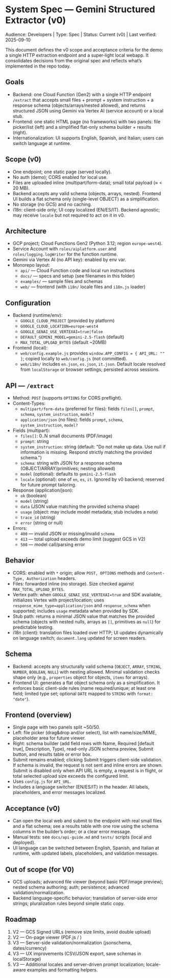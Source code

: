 # System Spec — Gemini Structured Extractor (v0)

Audience: Developers | Type: Spec | Status: Current (v0) | Last verified: 2025-09-10

This document defines the v0 scope and acceptance criteria for the demo: a single HTTP extraction endpoint and a super‑light local webapp. It consolidates decisions from the original spec and reflects what’s implemented in the repo today.

## Goals
- Backend: one Cloud Function (Gen2) with a single HTTP endpoint `/extract` that accepts small files + prompt + system instruction + a response schema (objects/arrays/nested allowed), and returns structured JSON using Gemini via Vertex AI (service account) or a local stub.
- Frontend: one static HTML page (no frameworks) with two panels: file picker/list (left) and a simplified flat-only schema builder + results (right).
- Internationalization: UI supports English, Spanish, and Italian; users can switch language at runtime.

## Scope (v0)
- One endpoint; one static page (served locally).
- No auth (demo); CORS enabled for local use.
- Files are uploaded inline (multipart/form-data); small total payload (≈ < 20 MB).
- Backend accepts any valid schema (objects, arrays, nested). Frontend UI builds a flat schema only (single-level OBJECT) as a simplification.
- No storage (no GCS) and no caching.
- i18n: client-side only; UI copy localized (EN/ES/IT). Backend agnostic; may receive `locale` but not required to act on it in v0.

## Architecture
- GCP project; Cloud Functions Gen2 (Python 3.12; region `europe-west4`).
- Service Account with `roles/aiplatform.user` and `roles/logging.logWriter` for the function runtime.
- Gemini via Vertex AI (no API key): enabled by env var.
- Monorepo layout:
  - `api/` — Cloud Function code and local run instructions
  - `docs/` — specs and setup (see filenames in this folder)
  - `examples/` — sample files and schemas
  - `web/` — frontend (with `i18n/` locale files and `i18n.js` loader)

## Configuration
- Backend (runtime/env):
  - `GOOGLE_CLOUD_PROJECT` (provided by platform)
  - `GOOGLE_CLOUD_LOCATION=europe-west4`
  - `GOOGLE_GENAI_USE_VERTEXAI=true|false`
  - `DEFAULT_GEMINI_MODEL=gemini-2.5-flash` (default)
  - `MAX_TOTAL_UPLOAD_BYTES` (default ~20MB)
- Frontend (local):
  - `web/config.example.js` provides `window.APP_CONFIG = { API_URL: "" }`; copied locally to `web/config.js` (not committed).
  - `web/i18n/` includes `en.json`, `es.json`, `it.json`. Default locale resolved from `localStorage` or browser settings; persisted across sessions.

## API — `/extract`
- Method: `POST` (supports `OPTIONS` for CORS preflight).
- Content-Types:
  - `multipart/form-data` (preferred for files): fields `files[]`, `prompt`, `schema`, `system_instruction`, `model?`
  - `application/json` (no files): fields `prompt`, `schema`, `system_instruction`, `model?`
- Fields (multipart):
  - `files[]`: 0..N small documents (PDF/image)
  - `prompt`: string
  - `system_instruction`: string (default: "Do not make up data. Use null if information is missing. Respond strictly matching the provided schema.")
  - `schema`: string with JSON for a response schema (OBJECT/ARRAY/primitives; nesting allowed)
  - `model` (optional): defaults to `gemini-2.5-flash`
  - `locale` (optional): one of `en`, `es`, `it`. Ignored by v0 backend; reserved for future prompt tailoring.
- Response (application/json):
  - `ok` (boolean)
  - `model` (string)
  - `data` (JSON value matching the provided schema shape)
  - `usage` (object: may include model metadata; stub includes a note)
  - `trace_id` (string)
  - `error` (string or null)
- Errors:
  - `400` — invalid JSON or missing/invalid `schema`
  - `413` — total upload exceeds demo limit (suggest GCS in V2)
  - `500` — model call/parsing error

## Behavior
- CORS: enabled with `*` origin; allow `POST, OPTIONS` methods and `Content-Type, Authorization` headers.
- Files: forwarded inline (no storage). Size checked against `MAX_TOTAL_UPLOAD_BYTES`.
- Vertex path: when `GOOGLE_GENAI_USE_VERTEXAI=true` and SDK available, initializes Vertex with project/location; uses `response_mime_type=application/json` and `response_schema` when supported; includes `usage` metadata when provided by SDK.
- Stub path: returns a minimal JSON value that matches the provided schema (objects with nested nulls, arrays as `[]`, primitives as `null`) for predictable testing.
- i18n (client): translation files loaded over HTTP; UI updates dynamically on language switch; `document.lang` updated for screen readers.

## Schema
- Backend: accepts any structurally valid schema (`OBJECT`, `ARRAY`, `STRING`, `NUMBER`, `BOOLEAN`, `NULL`) with nesting allowed. Minimal validation checks shape only (e.g., `properties` object for objects, `items` for arrays).
- Frontend UI: generates a flat object schema only as a simplification. It enforces basic client-side rules (name required/unique; at least one field; limited type set; optional `DATE` mapped to `STRING` with `format: "date"`).

## Frontend (overview)
- Single page with two panels split ~50/50.
- Left: file picker (drag&drop and/or select), list with name/size/MIME, placeholder area for future viewer.
- Right: schema builder (add field rows with Name, Required [default true], Description, Type), read-only JSON schema preview, Submit button, and results table or error box.
- Submit remains enabled; clicking Submit triggers client-side validation. If schema is invalid, the request is not sent and inline errors are shown. Submit is disabled only when API URL is empty, a request is in flight, or total selected upload size exceeds the configured limit.
- Uses `config.js` for `API_URL`.
- Includes a language switcher (EN/ES/IT) in the header. All labels, placeholders, and error messages localized.

## Acceptance (v0)
- Can open the local web and submit to the endpoint with real small files and a flat schema; see a results table with one row using the schema columns in the builder’s order; or a clear error message.
- Manual tests: see `docs/api-guide.md` and `tests/` scripts (local and deployed).
- UI language can be switched between English, Spanish, and Italian at runtime, with updated labels, placeholders, and validation messages.

## Out of scope (for V0)
- GCS uploads; advanced file viewer (beyond basic PDF/image preview); nested schema authoring; auth; persistence; advanced validation/normalization.
- Backend language-specific behavior; translation of server-side error strings; pluralization rules beyond simple static copy.

## Roadmap
1. V2 — GCS Signed URLs (remove size limits, avoid double upload)
2. V2 — On-page viewer (PDF.js / <img>)
3. V3 — Server-side validation/normalization (jsonschema, dates/currency)
4. V3 — UX improvements (CSV/JSON export, save schemas in localStorage)
5. V3 — Additional locales and server-driven prompt localization; locale-aware examples and formatting helpers.
